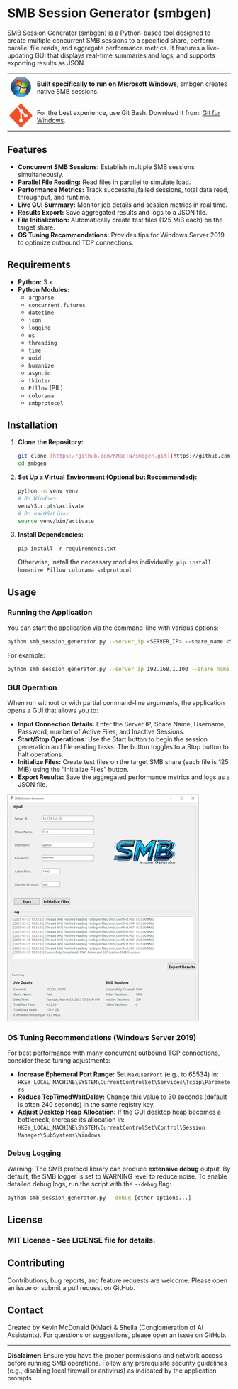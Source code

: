 # SMB Session Generator (smbgen)

SMB Session Generator (smbgen) is a Python-based tool designed to create multiple concurrent SMB sessions to a specified share, perform parallel file reads, and aggregate performance metrics. It features a live-updating GUI that displays real-time summaries and logs, and supports exporting results as JSON.

<table style="border-collapse: collapse;">
  <tr>
    <td style="border: none; padding: 5px;">
      <img src="images/windows-icon.png" alt="Microsoft Windows Icon">
    </td>
    <td style="border: none; padding: 5px;">
      <strong>Built specifically to run on Microsoft Windows</strong>, smbgen creates native SMB sessions.
    </td>
  </tr>
  <tr>
    <td style="border: none; padding: 5px;">
      <img src="images/git_logo.png" alt="Git for Windows Icon">
    </td>
    <td style="border: none; padding: 5px;">
      For the best experience, use Git Bash. Download it from: <a href="https://gitforwindows.org/">Git for Windows</a>.
    </td>
  </tr>
</table>

## Features

- **Concurrent SMB Sessions:** Establish multiple SMB sessions simultaneously.
- **Parallel File Reading:** Read files in parallel to simulate load.
- **Performance Metrics:** Track successful/failed sessions, total data read, throughput, and runtime.
- **Live GUI Summary:** Monitor job details and session metrics in real time.
- **Results Export:** Save aggregated results and logs to a JSON file.
- **File Initialization:** Automatically create test files (125 MiB each) on the target share.
- **OS Tuning Recommendations:** Provides tips for Windows Server 2019 to optimize outbound TCP connections.

## Requirements

- **Python:** 3.x
- **Python Modules:**
    - `argparse`
    - `concurrent.futures`
    - `datetime`
    - `json`
    - `logging`
    - `os`
    - `threading`
    - `time`
    - `uuid`
    - `humanize`
    - `asyncio`
    - `tkinter`
    - `Pillow` (PIL)
    - `colorama`
    - `smbprotocol`

## Installation

1.  **Clone the Repository:**

    ```bash
    git clone [https://github.com/KMacTN/smbgen.git](https://github.com/KMacTN/smbgen.git)
    cd smbgen
    ```

2.  **Set Up a Virtual Environment (Optional but Recommended):**

    ```bash
    python -m venv venv
    # On Windows:
    venv\Scripts\activate
    # On macOS/Linux:
    source venv/bin/activate
    ```

3.  **Install Dependencies:**

    `pip install -r requirements.txt`

    Otherwise, install the necessary modules individually:
    `pip install humanize Pillow colorama smbprotocol`

## Usage

### Running the Application

You can start the application via the command-line with various options:

```bash
python smb_session_generator.py --server_ip <SERVER_IP> --share_name <SHARE_NAME> --num_active_files <NUM_ACTIVE_FILES> --num_inactive_sessions <NUM_INACTIVE_SESSIONS> --username <USERNAME> --password <PASSWORD>
```

For example:

```bash
python smb_session_generator.py --server_ip 192.168.1.100 --share_name Test --num_active_files 10 --num_inactive_sessions 5 --username user --password pass
```

### GUI Operation

When run without or with partial command-line arguments, the application opens a GUI that allows you to:

-   **Input Connection Details:** Enter the Server IP, Share Name, Username, Password, number of Active Files, and Inactive Sessions.
-   **Start/Stop Operations:** Use the Start button to begin the session generation and file reading tasks. The button toggles to a Stop button to halt operations.
-   **Initialize Files:** Create test files on the target SMB share (each file is 125 MiB) using the “Initialize Files” button.
-   **Export Results:** Save the aggregated performance metrics and logs as a JSON file.

![Example of smbgen GUI after job completion](images/smbgen-examplegui.png)

### OS Tuning Recommendations (Windows Server 2019)

For best performance with many concurrent outbound TCP connections, consider these tuning adjustments:

-   **Increase Ephemeral Port Range:**
    Set `MaxUserPort` (e.g., to 65534) in:
    `HKEY_LOCAL_MACHINE\SYSTEM\CurrentControlSet\Services\Tcpip\Parameters`
-   **Reduce TcpTimedWaitDelay:**
    Change this value to 30 seconds (default is often 240 seconds) in the same registry key.
-   **Adjust Desktop Heap Allocation:**
    If the GUI desktop heap becomes a bottleneck, increase its allocation in:
    `HKEY_LOCAL_MACHINE\SYSTEM\CurrentControlSet\Control\Session Manager\SubSystems\Windows`

### Debug Logging

Warning: The SMB protocol library can produce **extensive debug** output.  By default, the SMB logger is set to WARNING level to reduce noise.  To enable detailed debug logs, run the script with the `--debug` flag:

```bash
python smb_session_generator.py --debug [other options...]
```

## License

### MIT License - See LICENSE file for details.

## Contributing

Contributions, bug reports, and feature requests are welcome.  Please open an issue or submit a pull request on GitHub.

## Contact

Created by Kevin McDonald (KMac) & Sheila (Conglomeration of AI Assistants).
For questions or suggestions, please open an issue on GitHub.

---

**Disclaimer:** Ensure you have the proper permissions and network access before running SMB operations. Follow any prerequisite security guidelines (e.g., disabling local firewall or antivirus) as indicated by the application prompts.
